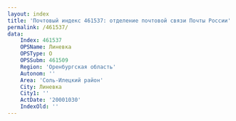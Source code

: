 ```yaml
---
layout: index
title: 'Почтовый индекс 461537: отделение почтовой связи Почты России'
permalink: /461537/
data:
    Index: 461537
    OPSName: Линевка
    OPSType: О
    OPSSubm: 461509
    Region: 'Оренбургская область'
    Autonom: ''
    Area: 'Соль-Илецкий район'
    City: Линевка
    City1: ''
    ActDate: '20001030'
    IndexOld: ''
---
```

